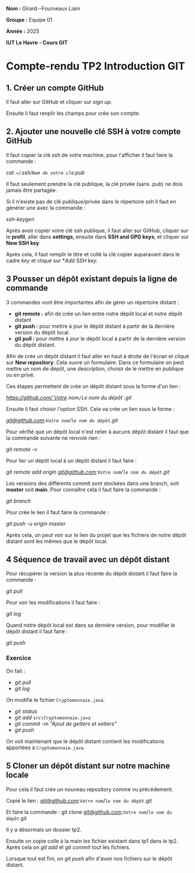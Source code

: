 **Nom :** Girard--Fourneaux Liam

**Groupe :** Equipe 01

**Année :** 2025

**IUT Le Havre - Cours GIT**

# Compte-rendu TP2 Introduction GIT



## 1. Créer un compte GitHub


Il faut aller sur GitHub et cliquer sur *sign up*.

Ensuite il faut renplir les champs pour crée son compte.


## 2. Ajouter une nouvelle clé SSH à votre compte GitHub


Il faut copier la clé ssh de votre machine, pour l'afficher il faut faire la commande :

*cat ~/.ssh/`Nom de votre clé`.pub*

Il faut seulement prendre la clé publique, la clé privée (sans .pub) ne dois jamais être partagée.


Si il n'existe pas de clé publique/privée dans le répertoire ssh il faut en générer une avec la 
commande :

*ssh-keygen*

Après avoir copier votre clé ssh publique, il faut aller sur GitHub, cliquer sur le **profil**, aller 
dans **settings**, ensuite dans **SSH and GPG keys**, et cliquer sur **New SSH key**.

Après cela, il faut remplir le titre et collé la clé copier auparavant dans le cadre *key* et cliqué 
sur **Add SSH key*.


## 3 Pousser un dépôt existant depuis la ligne de commande


3 commandes vont être importantes afin de gérer un répertoire distant :

- **git remote :** afin de crée un lien entre notre dépôt local et notre dépôt distant
- **git push :** pour mettre à jour le dépôt distant à partir de la dernière version du dépôt local.
- **git pull :** pour mettre à jour le dépôt local à partir de la dernière version du dépôt distant.


Afin de crée un dépôt distant il faut aller en haut à droite de l'écran et cliqué sur 
**New repository**. Cela ouvre un formulaire. Dans ce formulaire on peut mettre un nom de dépôt, 
une description, choisir de le mettre en publique ou en privé.

Ces étapes permettent de crée un dépôt distant sous la forme d'un lien :

*https://github.com/`Votre nom`/`Le nom du dépôt`.git*


Ensuite il faut choisir l'option SSH. Cela va crée un lien sous la forme :

*git@github.com:`Votre nom`/`le nom du dépôt`.git*


Pour vérifié que un dépôt local n'est relier à aucuns dépôt distant il faut que la commande suivante 
ne renvoie rien :

*git remote -v*

Pour lier un dépôt local à un dépôt distant il faut faire :

*git remote add origin git@github.com:`Votre nom`/`le nom du dépôt`.git*

Les versions des différents commit sont stockées dans une branch, soit **master** soit **main**.
Pour connaître cela il faut faire la commande :

*git branch*


Pour crée le lien il faut faire la commande :

*git push -u origin master*

Après cela, on peut voir sur le lien du projet que les fichiers de notre dépôt distant sont les mêmes 
que le dépôt local.


## 4 Séquence de travail avec un dépôt distant


Pour récupérer la version la plus récente du dépôt distant il faut faire la commande :

*git pull*

Pour voir les modifications il faut faire : 

*git log*

Quand notre dépôt local est dans sa dernière version, pour modifier le dépôt distant il faut faire :

*git push*


### Exercice

On fait : 

- *git pull*
- *git log*

On modifie le fichier `Cryptomonnaie.java`.

- *git status*
- *git add `src\Cryptomonnaie.java`*
- *git commit -m "Ajout de getters et setters"*
- *git push*

On voit maintenant que le dépôt distant contient les modifications apportées à `Cryptomonnaie.java`.


## 5 Cloner un dépôt distant sur notre machine locale


Pour cela il faut crée un nouveau repository comme vu précédement.

Copié le lien : git@github.com:`Votre nom`/`le nom du dépôt`.git

Et faire la commande : git clone git@github.com:`Votre nom`/`le nom du dépôt`.git

Il y a désormais un dossier tp2.


Ensuite on copie colle à la main les fichier existant dans tp1 dans le tp2. Après cela on *git add* 
et *git commit* tout les fichiers.

Lorsque tout est fini, on *git push* afin d'avoir nos fichiers sur le dépôt distant.
